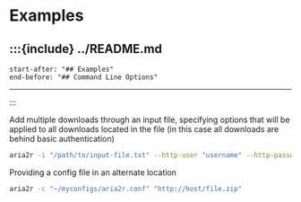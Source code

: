 Examples
========

:::{include} ../README.md
------------
	start-after: "## Examples"
	end-before: "## Command Line Options"
------------	
:::

Add multiple downloads through an input file, specifying options that will be applied to all downloads located in the file (in this case all downloads are behind basic authentication)

```bash
aria2r -i "/path/to/input-file.txt" --http-user "username" --http-passwd 'pa$$word'
```

Providing a config file in an alternate location

```bash
aria2r -c "~/myconfigs/aria2r.conf" "http://host/file.zip"
```
